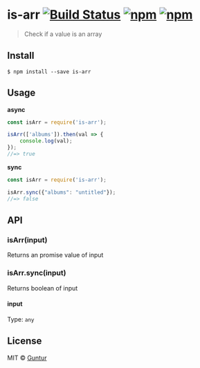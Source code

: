 # is-arr [![Build Status](https://travis-ci.org/iGuntur/is-arr.svg?branch=master)](https://travis-ci.org/iGuntur/is-arr) [![npm](https://img.shields.io/npm/v/is-arr.svg?style=flat-square)](https://npmjs.com/package/is-arr) [![npm](https://img.shields.io/npm/l/is-arr.svg?style=flat-square)](#)

> Check if a value is an array

## Install

```
$ npm install --save is-arr
```


## Usage

**async**

```js
const isArr = require('is-arr');

isArr(['albums']).then(val => {
    console.log(val);
});
//=> true
```

**sync**

```js
const isArr = require('is-arr');

isArr.sync({"albums": "untitled"});
//=> false
```


## API

### isArr(input)

Returns an promise value of input

### isArr.sync(input)

Returns boolean of input

#### input

Type: `any`


## License

MIT © [Guntur](http://guntur.starmediateknik.com)
